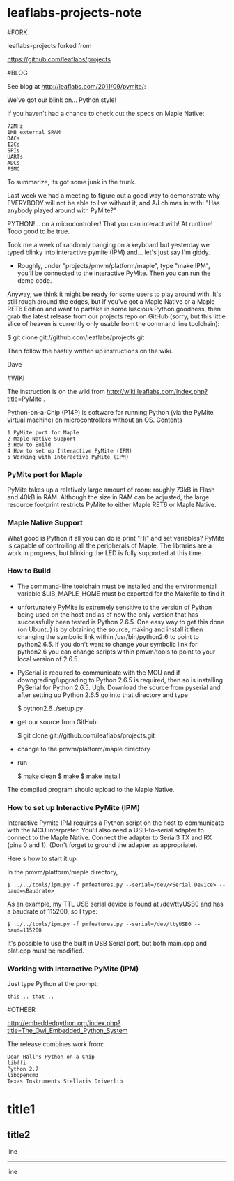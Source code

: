 leaflabs-projects-note
======================

#FORK

leaflabs-projects forked from 

  https://github.com/leaflabs/projects


#BLOG

See blog at http://leaflabs.com/2011/09/pymite/:

We've got our blink on... Python style!

If you haven't had a chance to check out the specs on Maple Native:

    72MHz
    1MB external SRAM
    DACs
    I2Cs
    SPIs
    UARTs
    ADCs
    FSMC

To summarize, its got some junk in the trunk.

Last week we had a meeting to figure out a good way to demonstrate why EVERYBODY will not be able to live without it, and AJ chimes in with: "Has anybody played around with PyMite?"

PYTHON!... on a microcontroller! That you can interact with!  At runtime! Tooo good to be true.

Took me a week of randomly banging on a keyboard but yesterday we typed blinky into interactive pymite (IPM) and... let's just say I'm giddy.


* Roughly, under "projects/pmvm/platform/maple", type "make IPM", you'll be connected to the interactive PyMite. Then you can run the demo code. 


Anyway, we think it might be ready for some users to play around with. It's still rough around the edges, but if you've got a Maple Native or a Maple RET6 Edition and want to partake in some luscious Python goodness, then grab the latest release from our projects repo on GitHub (sorry, but this little slice of heaven is currently only usable from the command line toolchain):

$ git clone git://github.com/leaflabs/projects.git

Then follow the hastily written up instructions on the wiki.

Dave


#WIKI

The instruction is on the wiki from http://wiki.leaflabs.com/index.php?title=PyMite .

Python-on-a-Chip (P14P) is software for running Python (via the PyMite virtual machine) on microcontrollers without an OS.
Contents

    1 PyMite port for Maple
    2 Maple Native Support
    3 How to Build
    4 How to set up Interactive PyMite (IPM)
    5 Working with Interactive PyMite (IPM)

### PyMite port for Maple

PyMite takes up a relatively large amount of room: roughly 73kB in Flash and 40kB in RAM. Although the size in RAM can be adjusted, the large resource footprint restricts PyMite to either Maple RET6 or Maple Native.

### Maple Native Support

What good is Python if all you can do is print "Hi" and set variables? PyMite is capable of controlling all the peripherals of Maple. The libraries are a work in progress, but blinking the LED is fully supported at this time.

### How to Build

* The command-line toolchain must be installed and the environmental variable $LIB_MAPLE_HOME must be exported for the Makefile to find it 

* unfortunately PyMite is extremely sensitive to the version of Python being used on the host and as of now the only version that has successfully been tested is Python 2.6.5. One easy way to get this done (on Ubuntu) is by obtaining the source, making and install it then changing the symbolic link within /usr/bin/python2.6 to point to python2.6.5. If you don't want to change your symbolic link for python2.6 you can change scripts within pmvm/tools to point to your local version of 2.6.5 

* PySerial is required to communicate with the MCU and if downgrading/upgrading to Python 2.6.5 is required, then so is installing PySerial for Python 2.6.5. Ugh. Download the source from pyserial and after setting up Python 2.6.5 go into that directory and type 


    $ python2.6 ./setup.py

* get our source from GitHub: 


    $ git clone git://github.com/leaflabs/projects.git

* change to the pmvm/platform/maple directory 

* run 


    $ make clean
    $ make
    $ make install

The compiled program should upload to the Maple Native.

### How to set up Interactive PyMite (IPM)

Interactive Pymite IPM requires a Python script on the host to communicate with the MCU interpreter. You'll also need a USB-to-serial adapter to connect to the Maple Native. Connect the adapter to Serial3 TX and RX (pins 0 and 1). (Don't forget to ground the adapter as appropriate).

Here's how to start it up: 

In the pmvm/platform/maple directory,

    $ ../../tools/ipm.py -f pmfeatures.py --serial=/dev/<Serial Device> --baud=<Baudrate>

As an example, my TTL USB serial device is found at /dev/ttyUSB0 and has a baudrate of 115200, so I type:

    $ ../../tools/ipm.py -f pmfeatures.py --serial=/dev/ttyUSB0 --baud=115200

It's possible to use the built in USB Serial port, but both main.cpp and plat.cpp must be modified.

### Working with Interactive PyMite (IPM)

Just type Python at the prompt:

    this .. that .. 

#OTHEER

http://embeddedpython.org/index.php?title=The_Owl_Embedded_Python_System

The release combines work from:

    Dean Hall's Python-on-a-Chip
    libffi
    Python 2.7
    libopencm3
    Texas Instruments Stellaris Driverlib 


title1
======

title2
------

line

-----

line
